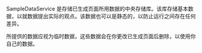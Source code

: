 ﻿SampleDataService 是存储已生成页面所用数据的中央存储库。该库存储基本数据，以就数据提出实际的观点。该数据也可以是静态的，以防止运行之间存在任何差异。

所提供的数据应视为临时数据，这些数据会在你更改已生成页面后删除，以使用你自己的数据。
